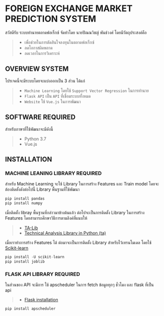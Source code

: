 # FOREIGN EXCHANGE MARKET PREDICTION SYSTEM

สวัสดีรับ ระบบทำนายตลาดฟอเร็กซ์ จัดทำโดย นายปัณณวิชญ์ พันธ์วงศ์ โดยมีวัตถุประสงค์คือ
> - เพื่อช่วยในการตัดสินใจลงทุนในตลาดฟอเร็กซ์
> - ลดโอกาสผิดพลาด
> - ลดเวลาในการวิเคราะห์

## OVERVIEW SYSTEM
โปรเจคนี้จะมีระบบโดยจะแบ่งออกเป็น 3 ส่วน ได้แก่
> - `Machine Learning` โดยใช้ `Support Vector Regression` ในการทำนาย
> - `Flask API` เป็น `API` ที่เชื่อมระบบทั้งหมด
> - `Website` ใช้ `Vue.js` ในการพัฒนา

## SOFTWARE REQUIRED
สำหรับภาษาที่ใช้พัฒนาจะมีดังนี้
> - Python 3.7
> - Vue.js

## INSTALLATION
### MACHINE LEANING LIBRARY REQUIRED
สำหรับ Machine Learning จะใช้ Library ในการสร้าง Features และ Train model โดยจะต้องติดตั้งดังต่อไปนี้
Library พื้นฐานที่ใช้พัฒนา
```python
pip install pandas
pip install numpy
```
เมื่อติดตั้ง libray พื้นฐานที่กล่าวมาข้างต้นแล้ว ต่อไปจะเป็นการติดตั้ง Library ในการสร้าง Features โดยสามารถศึกษาวิธีการตามลิงค์ที่แนบให้
> - [TA-Lib](https://github.com/mrjbq7/ta-lib)
> - [Technical Analysis Library in Python (ta)](https://github.com/bukosabino/ta?fbclid=IwAR2TN1sWhVr4HESxBbDpSyaM6SkdQvs7MakEVbY02MrMSmR87jMGqIxcAvs)

เมื่อเราทำการสร้าง Features ได้ ต่อมาจะเป็นการติดตั้ง Library สำหรับไว้เทรนโมเดล โดยใช้ [Scikit-learn](https://scikit-learn.org/stable/install.html)
```python
pip install -U scikit-learn
pip install joblib
```

### FLASK API LIBRARY REQUIRED
ในส่วนของ API จะมีการ ใช้ apscheduler ในการ fetch ข้อมูลทุกๆ ชั่วโมง และ flask ที่เป็น api
> - [Flask installation](https://flask.palletsprojects.com/en/1.1.x/installation/#install-flask)
```python
pip install apscheduler 
```
